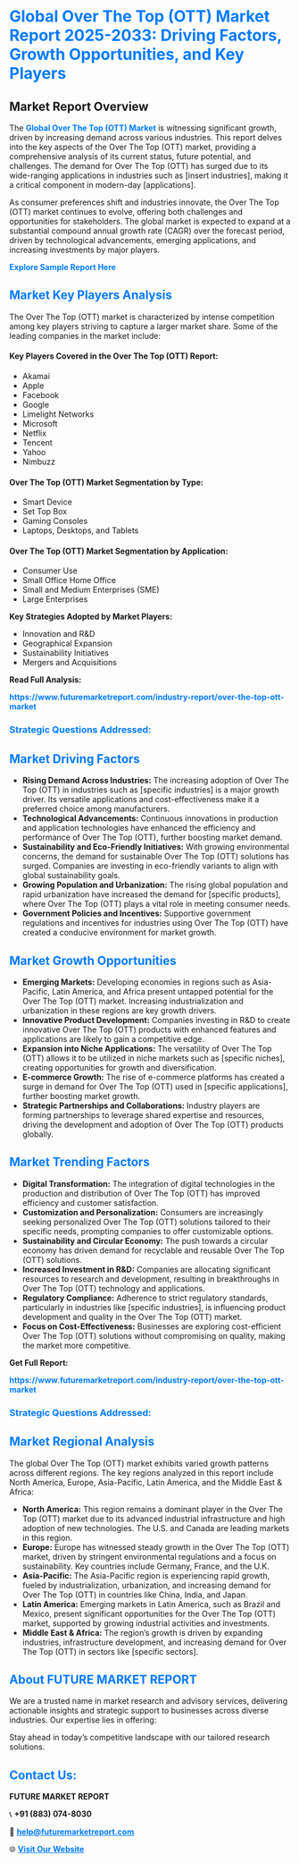 <h1 style="color: #007BFF;">Global Over The Top (OTT) Market Report 2025-2033: Driving Factors, Growth Opportunities, and Key Players</h1>

<section id="overview">
<h2>Market Report Overview</h2>
<p>The <a href="https://www.futuremarketreport.com/industry-report/over-the-top-ott-market" style="color: #007BFF; text-decoration: none;"><strong>Global Over The Top (OTT) Market</strong></a> is witnessing significant growth, driven by increasing demand across various industries. This report delves into the key aspects of the Over The Top (OTT) market, providing a comprehensive analysis of its current status, future potential, and challenges. The demand for Over The Top (OTT) has surged due to its wide-ranging applications in industries such as [insert industries], making it a critical component in modern-day [applications].</p>
<p>As consumer preferences shift and industries innovate, the Over The Top (OTT) market continues to evolve, offering both challenges and opportunities for stakeholders. The global market is expected to expand at a substantial compound annual growth rate (CAGR) over the forecast period, driven by technological advancements, emerging applications, and increasing investments by major players.</p>
</section>

<section id="overview">
<p><a href="https://www.futuremarketreport.com/request-sample/reportId=63208" style="color: #007BFF; text-decoration: none;"><strong>Explore Sample Report Here</strong></a></p>
</section>

<section id="key-players">
<h2 style="color: #007BFF;">Market Key Players Analysis</h2>
<p>The Over The Top (OTT) market is characterized by intense competition among key players striving to capture a larger market share. Some of the leading companies in the market include:</p>
<h4>Key Players Covered in the Over The Top (OTT) Report:</h4>
<ul><li>Akamai</li><li>Apple</li><li>Facebook</li><li>Google</li><li>Limelight Networks</li><li>Microsoft</li><li>Netflix</li><li>Tencent</li><li>Yahoo</li><li>Nimbuzz</li></ul>
<h4>Over The Top (OTT) Market Segmentation by Type:</h4>
<ul><li>Smart Device</li><li>Set Top Box</li><li>Gaming Consoles</li><li>Laptops, Desktops, and Tablets</li></ul>

<h4>Over The Top (OTT) Market Segmentation by Application:</h4>
<ul><li>Consumer Use</li><li>Small Office Home Office</li><li>Small and Medium Enterprises (SME)</li><li>Large Enterprises</li></ul>
<p><strong>Key Strategies Adopted by Market Players:</strong></p>
<ul>
<li>Innovation and R&D</li>
<li>Geographical Expansion</li>
<li>Sustainability Initiatives</li>
<li>Mergers and Acquisitions</li>
</ul>
</section>

<section>
<p><strong>Read Full Analysis: </strong></p><a href="https://www.futuremarketreport.com/industry-report/over-the-top-ott-market" style="color: #007BFF; text-decoration: none;"><strong>https://www.futuremarketreport.com/industry-report/over-the-top-ott-market</strong></a>
<h3 style="color: #007BFF;">Strategic Questions Addressed:</h3>
</section>

<section id="driving-factors">
<h2 style="color: #007BFF;">Market Driving Factors</h2>
<ul>
<li><strong>Rising Demand Across Industries:</strong> The increasing adoption of Over The Top (OTT) in industries such as [specific industries] is a major growth driver. Its versatile applications and cost-effectiveness make it a preferred choice among manufacturers.</li>
<li><strong>Technological Advancements:</strong> Continuous innovations in production and application technologies have enhanced the efficiency and performance of Over The Top (OTT), further boosting market demand.</li>
<li><strong>Sustainability and Eco-Friendly Initiatives:</strong> With growing environmental concerns, the demand for sustainable Over The Top (OTT) solutions has surged. Companies are investing in eco-friendly variants to align with global sustainability goals.</li>
<li><strong>Growing Population and Urbanization:</strong> The rising global population and rapid urbanization have increased the demand for [specific products], where Over The Top (OTT) plays a vital role in meeting consumer needs.</li>
<li><strong>Government Policies and Incentives:</strong> Supportive government regulations and incentives for industries using Over The Top (OTT) have created a conducive environment for market growth.</li>
</ul>
</section>

<section id="growth-opportunities">
<h2 style="color: #007BFF;">Market Growth Opportunities</h2>
<ul>
<li><strong>Emerging Markets:</strong> Developing economies in regions such as Asia-Pacific, Latin America, and Africa present untapped potential for the Over The Top (OTT) market. Increasing industrialization and urbanization in these regions are key growth drivers.</li>
<li><strong>Innovative Product Development:</strong> Companies investing in R&D to create innovative Over The Top (OTT) products with enhanced features and applications are likely to gain a competitive edge.</li>
<li><strong>Expansion into Niche Applications:</strong> The versatility of Over The Top (OTT) allows it to be utilized in niche markets such as [specific niches], creating opportunities for growth and diversification.</li>
<li><strong>E-commerce Growth:</strong> The rise of e-commerce platforms has created a surge in demand for Over The Top (OTT) used in [specific applications], further boosting market growth.</li>
<li><strong>Strategic Partnerships and Collaborations:</strong> Industry players are forming partnerships to leverage shared expertise and resources, driving the development and adoption of Over The Top (OTT) products globally.</li>
</ul>
</section>

<section id="trending-factors">
<h2 style="color: #007BFF;">Market Trending Factors</h2>
<ul>
<li><strong>Digital Transformation:</strong> The integration of digital technologies in the production and distribution of Over The Top (OTT) has improved efficiency and customer satisfaction.</li>
<li><strong>Customization and Personalization:</strong> Consumers are increasingly seeking personalized Over The Top (OTT) solutions tailored to their specific needs, prompting companies to offer customizable options.</li>
<li><strong>Sustainability and Circular Economy:</strong> The push towards a circular economy has driven demand for recyclable and reusable Over The Top (OTT) solutions.</li>
<li><strong>Increased Investment in R&D:</strong> Companies are allocating significant resources to research and development, resulting in breakthroughs in Over The Top (OTT) technology and applications.</li>
<li><strong>Regulatory Compliance:</strong> Adherence to strict regulatory standards, particularly in industries like [specific industries], is influencing product development and quality in the Over The Top (OTT) market.</li>
<li><strong>Focus on Cost-Effectiveness:</strong> Businesses are exploring cost-efficient Over The Top (OTT) solutions without compromising on quality, making the market more competitive.</li>
</ul>
</section>

<section>
<p><strong>Get Full Report: </strong></p><a href="https://www.futuremarketreport.com/industry-report/over-the-top-ott-market" style="color: #007BFF; text-decoration: none;"><strong>https://www.futuremarketreport.com/industry-report/over-the-top-ott-market</strong></a>
<h3 style="color: #007BFF;">Strategic Questions Addressed:</h3>
</section>


<section id="regional-analysis">
<h2 style="color: #007BFF;">Market Regional Analysis</h2>
<p>The global Over The Top (OTT) market exhibits varied growth patterns across different regions. The key regions analyzed in this report include North America, Europe, Asia-Pacific, Latin America, and the Middle East & Africa:</p>
<ul>
<li><strong>North America:</strong> This region remains a dominant player in the Over The Top (OTT) market due to its advanced industrial infrastructure and high adoption of new technologies. The U.S. and Canada are leading markets in this region.</li>
<li><strong>Europe:</strong> Europe has witnessed steady growth in the Over The Top (OTT) market, driven by stringent environmental regulations and a focus on sustainability. Key countries include Germany, France, and the U.K.</li>
<li><strong>Asia-Pacific:</strong> The Asia-Pacific region is experiencing rapid growth, fueled by industrialization, urbanization, and increasing demand for Over The Top (OTT) in countries like China, India, and Japan.</li>
<li><strong>Latin America:</strong> Emerging markets in Latin America, such as Brazil and Mexico, present significant opportunities for the Over The Top (OTT) market, supported by growing industrial activities and investments.</li>
<li><strong>Middle East & Africa:</strong> The region’s growth is driven by expanding industries, infrastructure development, and increasing demand for Over The Top (OTT) in sectors like [specific sectors].</li>
</ul>
</section>

<footer>
<h2 style="color: #007BFF;">About FUTURE MARKET REPORT</h2>
<p>We are a trusted name in market research and advisory services, delivering actionable insights and strategic support to businesses across diverse industries. Our expertise lies in offering:</p>

<p>Stay ahead in today’s competitive landscape with our tailored research solutions.</p>

<h2 style="color: #007BFF;">Contact Us:</h2>
<p><strong>FUTURE MARKET REPORT</strong></p>
<p>📞 <strong>+91 (883) 074-8030</strong></p>
<p>📧 <strong><a href="mailto:help@futuremarketreport.com" style="color: #007BFF;">help@futuremarketreport.com</a></strong></p>
<p>🌐 <strong><a href="https://www.futuremarketreport.com/" style="color: #007BFF;">Visit Our Website</a></strong></p>
</footer>